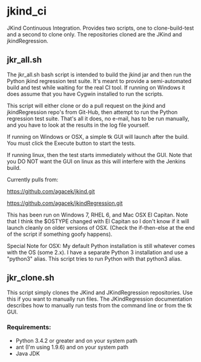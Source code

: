 # jkind_ci

JKind Continuous Integration. Provides two scripts, one to clone-build-test and a second to clone only. The repositories cloned are the JKind and jkindRegression. 

## jkr_all.sh
The jkr_all.sh bash script is intended to build the jkind jar and then run the Python jkind regression test suite. It's meant to provide a semi-automated build and test while waiting for the real CI tool. If running on Windows it does assume that you have Cygwin installed to run the scripts.

This script will either clone or do a pull request on the jkind and jkindRegression repo's from Git-Hub, then attempt to run the Python regression test suite. That's all it does, no e-mail, has to be run manually, and you have to look at the results in the log file yourself.

If running on Windows or OSX, a simple tk GUI will launch after the build. You must click the Execute button to start the tests. 

If running linux, then the test starts immediately without the GUI. Note that you DO NOT want the GUI on linux as this will interfere with the Jenkins build.

Currently pulls from:

https://github.com/agacek/jkind.git

https://github.com/agacek/jkindRegression.git

This has been run on Windows 7, RHEL 6, and Mac OSX El Capitan. Note that I think the $OSTYPE changed with El Capitan so I don't know if it will launch cleanly on older versions of OSX. (Check the if-then-else at the end of the script if something goofy happens).

Special Note for OSX: My default Python installation is still whatever comes with the OS (some 2.x). I have a separate Python 3 installation and use a "python3" alias. This script tries to run Python with that python3 alias.

## jkr_clone.sh
This script simply clones the JKind and JKindRegression repositories. Use this if you want to manually run files. The JKindRegression documentation describes how to manually run tests from the command line or from the tk GUI.

### Requirements:
 - Python 3.4.2 or greater and on your system path
 - ant (I'm using 1.9.6) and on your system path
 - Java JDK
